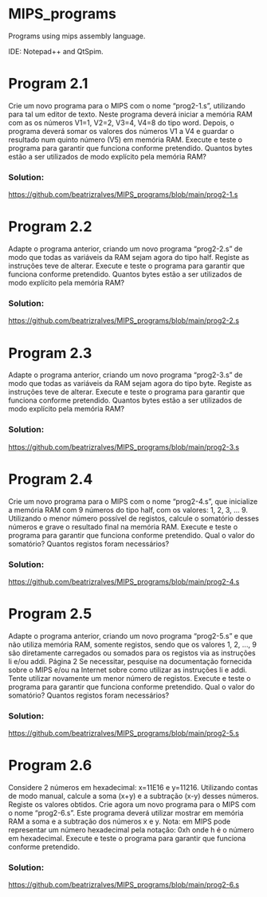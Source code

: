 # MIPS_programs
Programs using mips assembly language.

IDE: Notepad++ and QtSpim.

# Program 2.1

Crie um novo programa para o MIPS com o nome “prog2-1.s”, utilizando para tal um editor de
texto. Neste programa deverá iniciar a memória RAM com as os números V1=1, V2=2, V3=4,
V4=8 do tipo word. Depois, o programa deverá somar os valores dos números V1 a V4 e guardar
o resultado num quinto número (V5) em memória RAM. Execute e teste o programa para garantir
que funciona conforme pretendido. Quantos bytes estão a ser utilizados de modo explícito pela
memória RAM?

### Solution:

https://github.com/beatrizralves/MIPS_programs/blob/main/prog2-1.s

# Program 2.2

Adapte o programa anterior, criando um novo programa “prog2-2.s” de modo que todas as
variáveis da RAM sejam agora do tipo half. Registe as instruções teve de alterar. Execute e teste
o programa para garantir que funciona conforme pretendido. Quantos bytes estão a ser utilizados
de modo explícito pela memória RAM?

### Solution:

https://github.com/beatrizralves/MIPS_programs/blob/main/prog2-2.s

# Program 2.3

Adapte o programa anterior, criando um novo programa “prog2-3.s” de modo que todas as
variáveis da RAM sejam agora do tipo byte. Registe as instruções teve de alterar. Execute e teste
o programa para garantir que funciona conforme pretendido. Quantos bytes estão a ser utilizados
de modo explícito pela memória RAM? 

### Solution:

https://github.com/beatrizralves/MIPS_programs/blob/main/prog2-3.s

# Program 2.4

Crie um novo programa para o MIPS com o nome “prog2-4.s”, que inicialize a memória RAM
com 9 números do tipo half, com os valores: 1, 2, 3, ... 9. Utilizando o menor número possível
de registos, calcule o somatório desses números e grave o resultado final na memória RAM.
Execute e teste o programa para garantir que funciona conforme pretendido. Qual o valor do
somatório? Quantos registos foram necessários? 


### Solution:

https://github.com/beatrizralves/MIPS_programs/blob/main/prog2-4.s

# Program 2.5

Adapte o programa anterior, criando um novo programa “prog2-5.s” e que não utiliza memória
RAM, somente registos, sendo que os valores 1, 2, ..., 9 são diretamente carregados ou somados
para os registos via as instruções li e/ou addi. 
Página 2
Se necessitar, pesquise na documentação fornecida sobre o MIPS e/ou na Internet sobre como
utilizar as instruções li e addi.
Tente utilizar novamente um menor número de registos. Execute e teste o programa para garantir
que funciona conforme pretendido. Qual o valor do somatório? Quantos registos foram
necessários? 

### Solution:

https://github.com/beatrizralves/MIPS_programs/blob/main/prog2-5.s

# Program 2.6

Considere 2 números em hexadecimal: x=11E16 e y=11216. Utilizando contas de modo manual,
calcule a soma (x+y) e a subtração (x-y) desses números. Registe os valores obtidos. Crie agora
um novo programa para o MIPS com o nome “prog2-6.s”. Este programa deverá utilizar
mostrar em memória RAM a soma e a subtração dos números x e y.
Nota: em MIPS pode representar um número hexadecimal pela notação: 0xh onde h é o número
em hexadecimal. Execute e teste o programa para garantir que funciona conforme pretendido.

### Solution:

https://github.com/beatrizralves/MIPS_programs/blob/main/prog2-6.s

